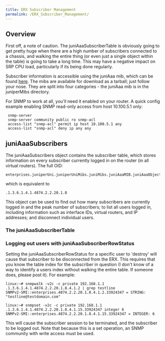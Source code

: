 ```yaml
---
title: ERX Subscriber Management
permalink: /ERX_Subscriber_Management/
---
```


Overview
--------

First off, a note of caution. The juniAaaSubscriberTable is obviously going to get pretty huge when there are a high number of subscribers connected to a chassis, and walking the entire thing (or even just a single object within the table) is going to take a long time. This may have a negative impact on SRP CPU load, particularly if its being done regularly.

Subscriber information is accessible using the juniAaa mib, which can be found [here](http://www.juniper.net/techpubs/software/erx/). The mibs are available for download as a tarball; just follow your nose. They are split into four categories - the juniAaa mib is in the juniperMibs directory.

For SNMP to work at all, you'll need it enabled on your router. A quick config example enabling SNMP read-only access from host 10.100.5.1 only:

     snmp-server
     snmp-server community public ro snmp-acl
     access-list "snmp-acl" permit ip host 10.100.5.1 any
     access-list "snmp-acl" deny ip any any

juniAaaSubscribers
------------------

The juniAaaSubscribers object contains the subscriber table, which stores information on every subscriber currently logged in on the router (in all virtual routers). The full OID:

    enterprises.juniperUni.juniperUniMibs.juniMibs.juniAaaMIB.juniAaaObjects.juniAaaSubscribers

which is equivalent to

    .1.3.6.1.4.1.4874.2.2.20.1.8

This object can be used to find out how many subscribers are currently logged in and the peak number of subscribers; to list all users logged in, including information such as interface IDs, virtual routers, and IP addresses; and disconnect individual users.

### The juniAaaSubscriberTable

### Logging out users with juniAaaSubscriberRowStatus

Setting the juniAaaSubscriberRowStatus for a specific user to 'destroy' will cause that subscriber to be disconnected from the ERX. This requires that you know the table index for the subscriber in question (I don't know of a way to identify a users index without walking the entire table. If someone does, please post it). For example:

    linux:~# snmpwalk -v2c -c private 192.168.1.1 .1.3.6.1.4.1.4874.2.2.20.1.8.4.1.2 | grep testline
    SNMPv2-SMI::enterprises.4874.2.2.20.1.8.4.1.2.33924347 = STRING: "testline@testdomain.com"

    linux:~# snmpset -v2c -c private 192.168.1.1 .1.3.6.1.4.1.4874.2.2.20.1.8.4.1.15.33924347 integer 6
    SNMPv2-SMI::enterprises.4874.2.2.20.1.8.4.1.15.33924347 = INTEGER: 6

This will cause the subscriber session to be terminated, and the subscriber to be logged out. Note that because this is a set operation, an SNMP community with write access must be used.